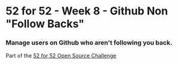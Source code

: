 
# 52 for 52 - Week 8 - Github Non "Follow Backs"
### Manage users on Github who aren't following you back. 

Part of the [52 for 52 Open Source Challenge](https://github.com/onamfc/52-for-52)
